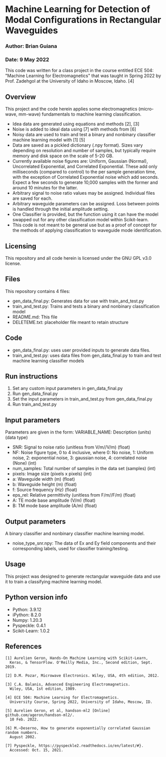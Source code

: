 # Machine Learning for Detection of Modal Configurations in Rectangular Waveguides
### Author: Brian Guiana
### Date: 9 May 2022

This code was written for a class project in the course entitled ECE 504: "Machine Learning for Electromagnetics" that was taught in Spring 2022 by Prof. Zadehgol at the University of Idaho in Moscow, Idaho. [4]

## Overview
This project and the code herein applies some electromagnetics (micro-wave, mm-wave) fundamentals to machine learning classification.
- Idea data are generated using equations and methods [2], [3]
- Noise is added to ideal data using [7] with methods from [6]
- Noisy data are used to train and test a binary and nonbinary classifier machine learning model with [1] [5]
- Data are saved as a pickled dictionary (.npy format). Sizes vary depending on resolution and number of samples, but typically require memory and disk space on the scale of 5-20 GB.
- Currently available noise figures are: Uniform, Gaussian (Normal), Uncorrelated Exponential, and Correlated Exponential. These add only milliseconds (compared to control) to the per sample generation time, with the exception of Correlated Exponential noise which add seconds. Expect a few seconds to generate 10,000 samples with the former and around 10 minutes for the latter.
- Arbitrary signal to noise ratio values may be assigned. Individual files are saved for each.
- Arbitrary waveguide parameters can be assigned. Loss between points is handled through the initial amplitude setting.
- One Classifier is provided, but the function using it can have the model swapped out for any other classification model within Scikit-learn.
- This code is not meant to be general use but as a proof of concept for the methods of applying classification to waveguide mode identification.

## Licensing
This repository and all code herein is licensed under the GNU GPL v3.0 license.

## Files
This repository contains 4 files:
- gen_data_final.py: Generates data for use with train_and_test.py
- train_and_test.py: Trains and tests a binary and nonbinary classification model
- README.md: This file
- DELETEME.txt: placeholder file meant to retain structure

## Code
- gen_data_final.py: uses user provided inputs to generate data files.
- train_and_test.py: uses data files from gen_data_final.py to train and test machine learning classifier models

## Run instructions
1. Set any custom input parameters in gen_data_final.py
1. Run gen_data_final.py
2. Set the input parameters in train_and_test.py from gen_data_final.py
3. Run train_and_test.py

## Input parameters
Parameters are given in the form:
VARIABLE_NAME: Description (units) (data type)
- SNR: Signal to noise ratio (unitless from V/m//V/m) (float)
- NF: Noise figure type, 0 to 4 inclusive, where 0: No noise, 1: Uniform noise, 2: exponential noise, 3: gaussian noise, 4: correlated noise (None) (int)
- num_samples: Total number of samples in the data set (samples) (int)
- pixels: Image size (pixels x pixels) (int)
- a: Waveguide width (m) (float)
- b: Waveguide height (m) (float)
- f: Source frequency (Hz) (float)
- eps_rel: Relative permittivity (unitless from F/m//F/m) (float)
- A: TE mode base amplitude (V/m) (float)
- B: TM mode base amplitude (A/m) (float)

## Output parameters
A binary classifier and nonbinary classifier machine learning model.
- noise_type_snr.npy: The data of Ex and Ey field components and their corresponding labels, used for classifier training/testing.

## Usage
This project was designed to generate rectangular waveguide data and use it to train a classifying machine learning model.

## Python version info
- Python: 3.9.12
- iPython: 8.2.0
- Numpy: 1.20.3
- Pyspeckle: 0.4.1
- Scikit-Learn: 1.0.2

## References
```
[1] Aurelien Geron, Hands-On Machine Learning with Scikit-Learn,
  Keras, & TensorFlow. O'Reilly Media, Inc., Second edition, Sept. 2019.

[2] D.M. Pozar, Microwave Electronics. Wiley, USA, 4th edition, 2012.

[3] C.A. Balanis, Advanced Engineering Electromagnetics.
  Wiley, USA, 1st edition, 1989.

[4] ECE 504: Machine Learning for Electromagnetics.
  University Course, Spring 2022, University of Idaho, Moscow, ID.

[5] Aurelien Geron, et al, handson-ml2 [Online] github.com/ageron/handson-ml2/.
  10 Feb. 2022.

[6] M.~Deserno, How to generate exponentially correlated Gaussian random numbers.
  August 2002.

[7] Pyspeckle, https://pyspeckle2.readthedocs.io/en/latest/#}.
  Accessed: Oct. 15, 2021.
```
